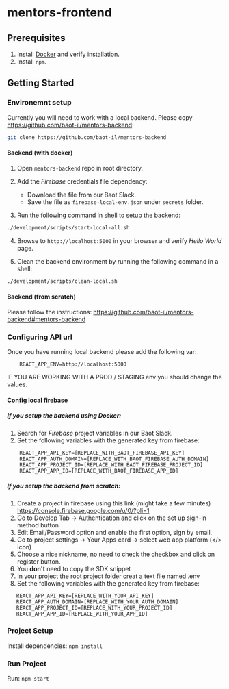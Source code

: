 # mentors-frontend

## Prerequisites
1. Install [Docker](https://docs.docker.com/install/) and verify installation.
2. Install `npm`.

## Getting Started 

### Environemnt setup
Currently you will need to work with a local backend. Please copy https://github.com/baot-il/mentors-backend:

```sh
git clone https://github.com/baot-il/mentors-backend
```

#### Backend (with docker)
1. Open `mentors-backend` repo in root directory.
   
2. Add the _Firebase_ credentials file dependency: 
   * Download the file from our Baot Slack.
   * Save the file as `firebase-local-env.json` under `secrets` folder.
  
3. Run the following command in shell to setup the backend:

```sh
./development/scripts/start-local-all.sh
```

4. Browse to `http://localhost:5000` in your browser and verify _Hello World_ page.
  
5. Clean the backend environment by running the following command in a shell:

```sh
./development/scripts/clean-local.sh
```

#### Backend (from scratch)
Please follow the instructions: https://github.com/baot-il/mentors-backend#mentors-backend

### Configuring API url
Once you have running local backend please add the following var:
```
    REACT_APP_ENV=http://localhost:5000
```
IF YOU ARE WORKING WITH A PROD / STAGING env you should change the values. 

#### Config local firebase

##### If you setup the backend using Docker:

1. Search for _Firebase_ project variables in our Baot Slack.
2. Set the following variables with the generated key from firebase:
```
    REACT_APP_API_KEY=[REPLACE_WITH_BAOT_FIREBASE_API_KEY]
    REACT_APP_AUTH_DOMAIN=[REPLACE_WITH_BAOT_FIREBASE_AUTH_DOMAIN]
    REACT_APP_PROJECT_ID=[REPLACE_WITH_BAOT_FIREBASE_PROJECT_ID]
    REACT_APP_APP_ID=[REPLACE_WITH_BAOT_FIREBASE_APP_ID]
```

##### If you setup the backend from scratch:

1. Create a project in firebase using this link (might take a few minutes) https://console.firebase.google.com/u/0/?pli=1
2. Go to Develop Tab -> Authentication and click on the set up sign-in method button
3. Edit Email/Password option and enable the first option, sign by email.
4. Go to project settings -> Your Apps card -> select web app platform (</> icon)
5. Choose a nice nickname, no need to check the checkbox and click on register button.
6. You **don't** need to copy the SDK snippet
7. In your project the root project folder creat a text file named .env
8. Set the following variables with the generated key from firebase:
 ```
    REACT_APP_API_KEY=[REPLACE_WITH_YOUR_API_KEY]
    REACT_APP_AUTH_DOMAIN=[REPLACE_WITH_YOUR_AUTH_DOMAIN]
    REACT_APP_PROJECT_ID=[REPLACE_WITH_YOUR_PROJECT_ID]
    REACT_APP_APP_ID=[REPLACE_WITH_YOUR_APP_ID]
 ```

### Project Setup
Install dependencies: ```npm install```

### Run Project
Run: ```npm start``` 

